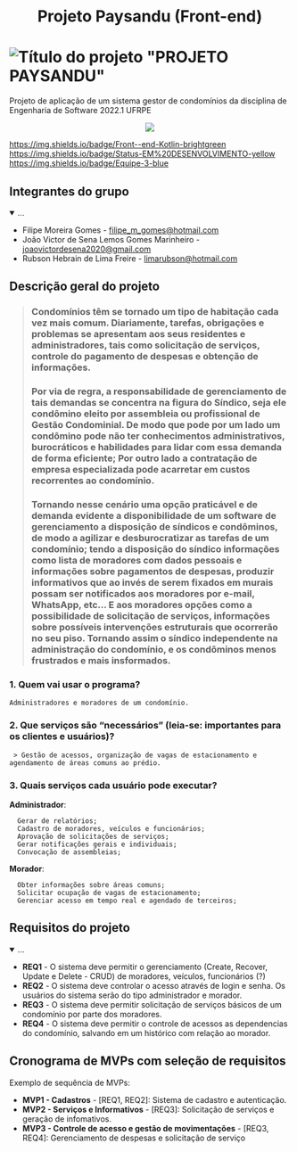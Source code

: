 # <h1 align="center"> Projeto Paysandu (Front-end) </h1>
# ![Título do projeto "PROJETO PAYSANDU"](https://user-images.githubusercontent.com/77586790/231581984-ff30ac06-2b5b-4f8b-a048-7c6139b243d7.png)
Projeto de aplicação de um sistema gestor de condomínios da disciplina de Engenharia de Software 2022.1 UFRPE

<p align="center">
<img src="[http://img.shields.io/static/v1?label=STATUS&message=EM%20DESENVOLVIMENTO&color=GREEN&style=for-the-badge](https://img.shields.io/badge/Front--end-Kotlin-brightgreen)"/>
</p>

https://img.shields.io/badge/Front--end-Kotlin-brightgreen
https://img.shields.io/badge/Status-EM%20DESENVOLVIMENTO-yellow
https://img.shields.io/badge/Equipe-3-blue

## Integrantes do grupo 
<details open>
 <summary>...</summary>

 * Filipe Moreira Gomes - filipe_m_gomes@hotmail.com
 * João Victor de Sena Lemos Gomes Marinheiro - joaovictordesena2020@gmail.com
 * Rubson Hebrain de Lima Freire - limarubson@hotmail.com
</details>

## Descrição geral do projeto 

>### Condomínios têm se tornado um tipo de habitação cada vez mais comum. Diariamente, tarefas, obrigações e problemas se apresentam aos seus residentes e administradores, tais como solicitação de serviços, controle do pagamento de despesas e obtenção de informações. 
>### Por via de regra, a responsabilidade de gerenciamento de tais demandas se concentra na figura do Síndico, seja ele condômino eleito por assembleia ou profissional de Gestão Condominial. De modo que pode por um lado um condômino pode não ter conhecimentos administrativos, burocráticos e habilidades para lidar com essa demanda de forma eficiente; Por outro lado a contratação de empresa especializada pode acarretar em custos recorrentes ao condomínio. 
>### Tornando nesse cenário uma opção praticável e de demanda evidente a disponibilidade de um software de gerenciamento a disposição de síndicos e condôminos, de modo a agilizar e desburocratizar as tarefas de um condomínio; tendo a disposição do síndico informações como lista de moradores com dados pessoais e informações sobre pagamentos de despesas, produzir informativos que ao invés de serem fixados em murais possam ser notificados aos moradores por e-mail, WhatsApp, etc... E aos moradores opções como a possibilidade de solicitação de serviços, informações sobre possíveis intervenções estruturais que ocorrerão no seu piso. Tornando assim o síndico independente na administração do condomínio, e os condôminos menos frustrados e mais insformados.

 ### 1. Quem vai usar o programa?
	Administradores e moradores de um condomínio.
 ### 2. Que serviços são “necessários” (leia-se: importantes para os clientes e usuários)?
	 > Gestão de acessos, organização de vagas de estacionamento e agendamento de áreas comuns ao prédio.
 ### 3. Quais serviços cada usuário pode executar?
**Administrador**:

	  Gerar de relatórios;
	  Cadastro de moradores, veículos e funcionários;
	  Aprovação de solicitações de serviços;
	  Gerar notificações gerais e individuais;
	  Convocação de assembleias;
**Morador**:
	  
	  Obter informações sobre áreas comuns;
	  Solicitar ocupação de vagas de estacionamento;
	  Gerenciar acesso em tempo real e agendado de terceiros;
	   

## Requisitos do projeto

<details open>
 <summary>...</summary>
 
 * **REQ1** - O sistema deve permitir o gerenciamento (Create, Recover, Update e Delete - CRUD) de moradores, veículos, funcionários (?) 
 * **REQ2** - O sistema deve controlar o acesso através de login e senha. Os usuários do sistema serão do tipo administrador e morador.
 * **REQ3** - O sistema deve permitir solicitação de serviços básicos de um condomínio por parte dos moradores.
 * **REQ4** - O sistema deve permitir o controle de acessos as dependencias do condomínio, salvando em um histórico com relação ao morador.
 </details >
 
## Cronograma de MVPs com seleção de requisitos
Exemplo de sequência de MVPs:
* **MVP1 - Cadastros** - [REQ1, REQ2]: Sistema de cadastro e autenticação.
* **MVP2 - Serviços e Informativos** - [REQ3]: Solicitação de serviços e geração de infomativos.
* **MVP3 - Controle de acesso e gestão de movimentações** - [REQ3, REQ4]: Gerenciamento de despesas e solicitação de serviço
